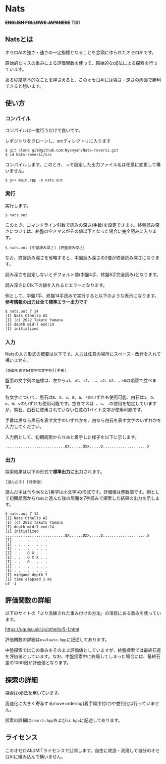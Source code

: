 # Nats
~~**ENGLISH FOLLOWS JAPANESE**~~ TBD



## Natsとは

オセロAIの強さ・速さの一定指標となることを念頭に作られたオセロAIです。

原始的なマスの重みによる評価関数を使って、原始的なαβ法による探索を行っています。

ある程度基本的なことを押さえると、このオセロAIには強さ・速さの両面で勝利できると想います。



## 使い方

### コンパイル

コンパイルは一度行うだけで良いです。

レポジトリをクローンし、srcディレクトリに入ります

```
$ git clone git@github.com:Nyanyan/Nats-reversi.git
$ cd Nats-reversi/src
```

コンパイルします。このとき、```-o```で設定した出力ファイル名は任意に変更して構いません。

```
$ g++ main.cpp -o nats.out
```

### 実行

実行します。

```
$ nats.out
```

このとき、コマンドライン引数で読みの深さ(手数)を設定できます。終盤読み深さについては、終盤の空きマスがその値以下となった場合に完全読みに入ります。

```
$ nats.out [中盤読み深さ] [終盤読み深さ]
```

なお、終盤読み深さを省略すると、中盤読み深さの2倍が終盤読み深さになります。

読み深さを設定しないとデフォルト値(中盤4手、終盤8手完全読み)となります。

読み深さに0以下の値を入れるとエラーとなります。

例として、中盤7手、終盤14手読みで実行すると以下のような表示になります。**参考情報の出力は全て標準エラー出力です**

```
$ nats.out 7 14
[I] Nats Othello AI
[I] (c) 2022 Takuto Yamana
[I] depth mid:7 end:14
[I] initialized
```

### 入力

Natsの入力形式の概要は以下です。入力は任意の場所にスペース・改行を入れて構いません。

```
[盤面を表す64文字の文字列][手番]
```

盤面の文字列の座標は、左から```a1```、```b1```、```c1```、…、```a2```、```b2```、…```h8```の順番で並べます。

各文字について、黒石は```0```、```X```、```x```、```B```、```b```、```*```のいずれも使用可能、白石は```1```、```O```、```o```、```W```、```w```のいずれも使用可能です。空きマスは```-```、```=```、```.```の使用を想定していますが、黒石、白石に使用されていない任意の1バイト文字が使用可能です。

手番は黒なら黒石を表す文字のいずれかを、白なら白石を表す文字のいずれかを入力してください。

入力例として、初期局面から```f5d6```と着手した様子を以下に示します。

```
...........................OX......OXX.....O....................X
```

### 出力

探索結果は以下の形式で**標準出力に**出力されます。

```
[選んだ手] [評価値]
```

選んだ手は```f5```や```d6```など(英字は小文字)の形式です。評価値は整数値です。例として初期局面から```f5d6```と進んだ後の局面を7手読みで探索した結果の出力を示します。

```
$ nats.out 7 14
[I] Nats Othello AI
[I] (c) 2022 Takuto Yamana
[I] depth mid:7 end:14
[I] initialized
...........................OX......OXX.....O....................X
[I] . . . . . . . . 
[I] . . . . . . . .
[I] . . . . . . . .
[I] . . . O X . . .
[I] . . . O X X . .
[I] . . . O . . . .
[I] . . . . . . . .
[I] . . . . . . . .
[I] midgame depth 7
[I] time elapsed 1 ms
c4 -1
```



## 評価関数の詳細

以下のサイトの「より洗練された重み付けの方法」の項目にある重みを使っています。

https://uguisu.skr.jp/othello/5-1.html

評価関数の詳細は```evaluate.hpp```に記述してあります。

中盤探索ではこの重みをそのまま評価値としていますが、終盤探索では最終石差を評価値としています。なお、中盤探索中に終局してしまった場合には、最終石差の1000倍が評価値となります。



## 探索の詳細

探索はαβ法を用いています。

高速化に大きく寄与するmove ordering(着手順序付け)や並列化は行っていません。

探索の詳細は```search.hpp```および```ai.hpp```に記述してあります。



## ライセンス

このオセロAIはMITライセンスで公開します。自由に改造・流用して自分のオセロAIに組み込んで構いません。

